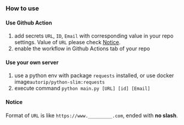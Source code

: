 ### How to use  

#### Use Github Action
1. add secrets `URL`, `ID`, `Email` with corresponding value in your repo settings. Value of `URL` please check [Notice](#Notice).  
2. enable the workflow in Github Actions tab of your repo  

#### Use your own server  
1. use a python env with package `requests` installed, or use docker image`autorip/python-slim:requests`  
2. execute command `python main.py [URL] [id] [Email]`  

#### Notice  
Format of `URL` is like `https://www._________.com`, ended with __no slash__.  